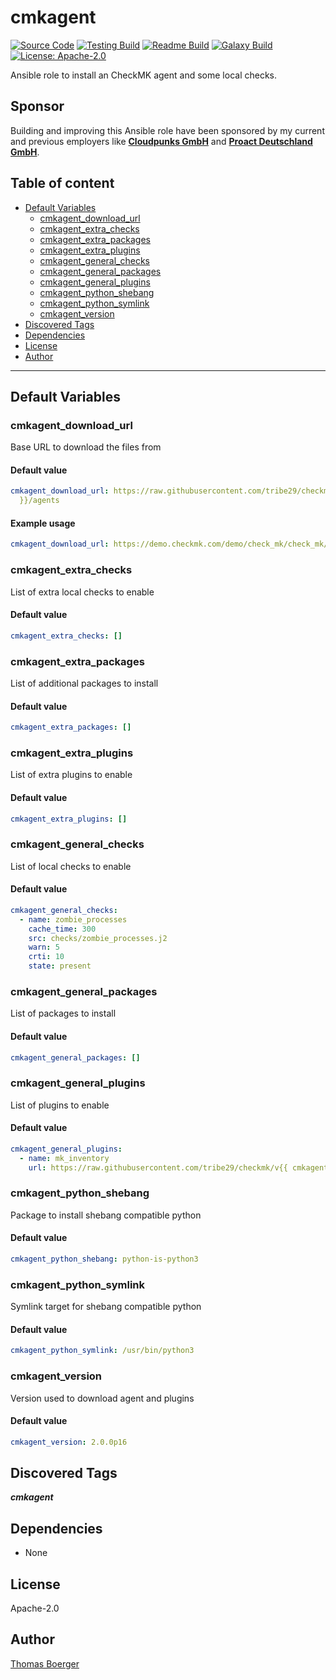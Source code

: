 # cmkagent

[![Source Code](https://img.shields.io/badge/github-source%20code-blue?logo=github&logoColor=white)](https://github.com/rolehippie/cmkagent) [![Testing Build](https://github.com/rolehippie/cmkagent/workflows/testing/badge.svg)](https://github.com/rolehippie/cmkagent/actions?query=workflow%3Atesting) [![Readme Build](https://github.com/rolehippie/cmkagent/workflows/readme/badge.svg)](https://github.com/rolehippie/cmkagent/actions?query=workflow%3Areadme) [![Galaxy Build](https://github.com/rolehippie/cmkagent/workflows/galaxy/badge.svg)](https://github.com/rolehippie/cmkagent/actions?query=workflow%3Agalaxy) [![License: Apache-2.0](https://img.shields.io/github/license/rolehippie/cmkagent)](https://github.com/rolehippie/cmkagent/blob/master/LICENSE)

Ansible role to install an CheckMK agent and some local checks.

## Sponsor

Building and improving this Ansible role have been sponsored by my current and previous employers like **[Cloudpunks GmbH](https://cloudpunks.de)** and **[Proact Deutschland GmbH](https://www.proact.eu)**.

## Table of content

- [Default Variables](#default-variables)
  - [cmkagent_download_url](#cmkagent_download_url)
  - [cmkagent_extra_checks](#cmkagent_extra_checks)
  - [cmkagent_extra_packages](#cmkagent_extra_packages)
  - [cmkagent_extra_plugins](#cmkagent_extra_plugins)
  - [cmkagent_general_checks](#cmkagent_general_checks)
  - [cmkagent_general_packages](#cmkagent_general_packages)
  - [cmkagent_general_plugins](#cmkagent_general_plugins)
  - [cmkagent_python_shebang](#cmkagent_python_shebang)
  - [cmkagent_python_symlink](#cmkagent_python_symlink)
  - [cmkagent_version](#cmkagent_version)
- [Discovered Tags](#discovered-tags)
- [Dependencies](#dependencies)
- [License](#license)
- [Author](#author)

---

## Default Variables

### cmkagent_download_url

Base URL to download the files from

#### Default value

```YAML
cmkagent_download_url: https://raw.githubusercontent.com/tribe29/checkmk/v{{ cmkagent_version
  }}/agents
```

#### Example usage

```YAML
cmkagent_download_url: https://demo.checkmk.com/demo/check_mk/check_mk/agents
```

### cmkagent_extra_checks

List of extra local checks to enable

#### Default value

```YAML
cmkagent_extra_checks: []
```

### cmkagent_extra_packages

List of additional packages to install

#### Default value

```YAML
cmkagent_extra_packages: []
```

### cmkagent_extra_plugins

List of extra plugins to enable

#### Default value

```YAML
cmkagent_extra_plugins: []
```

### cmkagent_general_checks

List of local checks to enable

#### Default value

```YAML
cmkagent_general_checks:
  - name: zombie_processes
    cache_time: 300
    src: checks/zombie_processes.j2
    warn: 5
    crti: 10
    state: present
```

### cmkagent_general_packages

List of packages to install

#### Default value

```YAML
cmkagent_general_packages: []
```

### cmkagent_general_plugins

List of plugins to enable

#### Default value

```YAML
cmkagent_general_plugins:
  - name: mk_inventory
    url: https://raw.githubusercontent.com/tribe29/checkmk/v{{ cmkagent_version }}/agents/plugins/mk_inventory.linux
```

### cmkagent_python_shebang

Package to install shebang compatible python

#### Default value

```YAML
cmkagent_python_shebang: python-is-python3
```

### cmkagent_python_symlink

Symlink target for shebang compatible python

#### Default value

```YAML
cmkagent_python_symlink: /usr/bin/python3
```

### cmkagent_version

Version used to download agent and plugins

#### Default value

```YAML
cmkagent_version: 2.0.0p16
```

## Discovered Tags

**_cmkagent_**


## Dependencies

- None

## License

Apache-2.0

## Author

[Thomas Boerger](https://github.com/tboerger)
